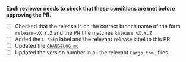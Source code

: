 **Each reviewer needs to check that these conditions are met before approving the PR.**

- [ ] Checked that the release is on the correct branch name of the form `release-vX.Y.Z` and the PR title matches `Release vX.Y.Z`
- [ ] Added the `L-skip` label and the relevant `release` label to this PR
- [ ] Updated the [`CHANGELOG.md`](https://github.com/openzklib/openzl/blob/main/CHANGELOG.md)
- [ ] Updated the version number in all the relevant `Cargo.toml` files
